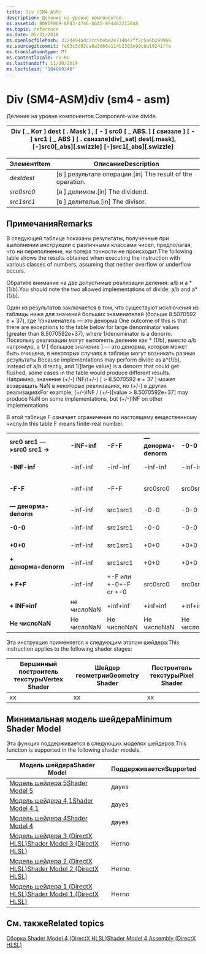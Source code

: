 ```yaml
---
title: Div (SM4-ASM)
description: Деление на уровне компонентов.
ms.assetid: B086F069-8F43-4746-A6A5-8F4462212648
ms.topic: reference
ms.date: 05/31/2018
ms.openlocfilehash: 332d494adc2cc9bebe2e714b47ff2c5a6b299966
ms.sourcegitcommit: fe03c5d92ca6a0d66a114b2303e99c0a19241ffb
ms.translationtype: MT
ms.contentlocale: ru-RU
ms.lasthandoff: 11/20/2019
ms.locfileid: "104069340"
---
```

# <a name="div-sm4---asm"></a><span data-ttu-id="b6e68-103">Div (SM4-ASM)</span><span class="sxs-lookup"><span data-stu-id="b6e68-103">div (sm4 - asm)</span></span>

<span data-ttu-id="b6e68-104">Деление на уровне компонентов.</span><span class="sxs-lookup"><span data-stu-id="b6e68-104">Component-wise divide.</span></span>



| <span data-ttu-id="b6e68-105">Div \[ \_ Кот \] dest \[ . Mask \] , \[ - \] src0 \[ \_ ABS. \] \[ свиззле \] \[ - \] src1 \[ \_ ABS \] \[ . свиззле\]</span><span class="sxs-lookup"><span data-stu-id="b6e68-105">div\[\_sat\] dest\[.mask\], \[-\]src0\[\_abs\]\[.swizzle\] \[-\]src1\[\_abs\]\[.swizzle\]</span></span> |
|-------------------------------------------------------------------------------------------|



 



| <span data-ttu-id="b6e68-106">Элемент</span><span class="sxs-lookup"><span data-stu-id="b6e68-106">Item</span></span>                                                            | <span data-ttu-id="b6e68-107">Описание</span><span class="sxs-lookup"><span data-stu-id="b6e68-107">Description</span></span>                                    |
|-----------------------------------------------------------------|------------------------------------------------|
| <span data-ttu-id="b6e68-108"><span id="dest"></span><span id="DEST"></span>*dest*</span><span class="sxs-lookup"><span data-stu-id="b6e68-108"><span id="dest"></span><span id="DEST"></span>*dest*</span></span><br/> | <span data-ttu-id="b6e68-109">\[в \] результате операции.</span><span class="sxs-lookup"><span data-stu-id="b6e68-109">\[in\] The result of the operation.</span></span><br/> |
| <span data-ttu-id="b6e68-110"><span id="src0"></span><span id="SRC0"></span>*src0*</span><span class="sxs-lookup"><span data-stu-id="b6e68-110"><span id="src0"></span><span id="SRC0"></span>*src0*</span></span><br/> | <span data-ttu-id="b6e68-111">\[в \] делимом.</span><span class="sxs-lookup"><span data-stu-id="b6e68-111">\[in\] The dividend.</span></span><br/>                |
| <span data-ttu-id="b6e68-112"><span id="src1"></span><span id="SRC1"></span>*src1*</span><span class="sxs-lookup"><span data-stu-id="b6e68-112"><span id="src1"></span><span id="SRC1"></span>*src1*</span></span><br/> | <span data-ttu-id="b6e68-113">\[в \] делителье.</span><span class="sxs-lookup"><span data-stu-id="b6e68-113">\[in\] The divisor.</span></span><br/>                 |



 

## <a name="remarks"></a><span data-ttu-id="b6e68-114">Примечания</span><span class="sxs-lookup"><span data-stu-id="b6e68-114">Remarks</span></span>

<span data-ttu-id="b6e68-115">В следующей таблице показаны результаты, полученные при выполнении инструкции с различными классами чисел, предполагая, что ни переполнение, ни потеря точности не происходит.</span><span class="sxs-lookup"><span data-stu-id="b6e68-115">The following table shows the results obtained when executing the instruction with various classes of numbers, assuming that neither overflow or underflow occurs.</span></span>

<span data-ttu-id="b6e68-116">Обратите внимание на две допустимые реализации деления: a/b и a \* (1/b).</span><span class="sxs-lookup"><span data-stu-id="b6e68-116">You should note the two allowed implementations of divide: a/b and a\*(1/b).</span></span>

<span data-ttu-id="b6e68-117">Один из результатов заключается в том, что существуют исключения из таблицы ниже для значений больших знаменателей (больше 8.5070592 e + 37), где 1/знаменатель — это денорма.</span><span class="sxs-lookup"><span data-stu-id="b6e68-117">One outcome of this is that there are exceptions to the table below for large denominator values (greater than 8.5070592e+37), where 1/denominator is a denorm.</span></span> <span data-ttu-id="b6e68-118">Поскольку реализации могут выполнять деление как \* (1/b), вместо a/b напрямую, а 1/ \[ большое значение \] — это денорма, которая может быть очищена, в некоторых случаях в таблице могут возникать разные результаты.</span><span class="sxs-lookup"><span data-stu-id="b6e68-118">Because implementations may perform divide as a\*(1/b), instead of a/b directly, and 1/\[large value\] is a denorm that could get flushed, some cases in the table would produce different results.</span></span> <span data-ttu-id="b6e68-119">Например, значение (+/-) INF/(+/-) \[ > 8.5070592 e + 37 \] может возвращать NaN в некоторых реализациях, но (+/-) в других реализациях</span><span class="sxs-lookup"><span data-stu-id="b6e68-119">For example, (+/-)INF / (+/-)\[value > 8.5070592e+37\] may produce NaN on some implementations, but (+/-)INF on other implementations</span></span>

<span data-ttu-id="b6e68-120">В этой таблице F означает ограничение по настоящему вещественному числу.</span><span class="sxs-lookup"><span data-stu-id="b6e68-120">In this table F means finite-real number.</span></span>



|                     |          |            |             |        |        |             |            |          |         |
|---------------------|----------|------------|-------------|--------|--------|-------------|------------|----------|---------|
| <span data-ttu-id="b6e68-121">**src0 src1 — >**</span><span class="sxs-lookup"><span data-stu-id="b6e68-121">**src0 src1 ->**</span></span> | <span data-ttu-id="b6e68-122">**-INF**</span><span class="sxs-lookup"><span data-stu-id="b6e68-122">**-inf**</span></span> | <span data-ttu-id="b6e68-123">**-F**</span><span class="sxs-lookup"><span data-stu-id="b6e68-123">**-F**</span></span>     | <span data-ttu-id="b6e68-124">**— денорма**</span><span class="sxs-lookup"><span data-stu-id="b6e68-124">**-denorm**</span></span> | <span data-ttu-id="b6e68-125">**-0**</span><span class="sxs-lookup"><span data-stu-id="b6e68-125">**-0**</span></span> | <span data-ttu-id="b6e68-126">**+0**</span><span class="sxs-lookup"><span data-stu-id="b6e68-126">**+0**</span></span> | <span data-ttu-id="b6e68-127">**+ денорма**</span><span class="sxs-lookup"><span data-stu-id="b6e68-127">**+denorm**</span></span> | <span data-ttu-id="b6e68-128">**+ F**</span><span class="sxs-lookup"><span data-stu-id="b6e68-128">**+F**</span></span>     | <span data-ttu-id="b6e68-129">**+ INF**</span><span class="sxs-lookup"><span data-stu-id="b6e68-129">**+inf**</span></span> | <span data-ttu-id="b6e68-130">**NaN**</span><span class="sxs-lookup"><span data-stu-id="b6e68-130">**Nan**</span></span> |
| <span data-ttu-id="b6e68-131">**-INF**</span><span class="sxs-lookup"><span data-stu-id="b6e68-131">**-inf**</span></span>            | <span data-ttu-id="b6e68-132">-inf</span><span class="sxs-lookup"><span data-stu-id="b6e68-132">-inf</span></span>     | <span data-ttu-id="b6e68-133">-inf</span><span class="sxs-lookup"><span data-stu-id="b6e68-133">-inf</span></span>       | <span data-ttu-id="b6e68-134">-inf</span><span class="sxs-lookup"><span data-stu-id="b6e68-134">-inf</span></span>        | <span data-ttu-id="b6e68-135">-inf</span><span class="sxs-lookup"><span data-stu-id="b6e68-135">-inf</span></span>   | <span data-ttu-id="b6e68-136">-inf</span><span class="sxs-lookup"><span data-stu-id="b6e68-136">-inf</span></span>   | <span data-ttu-id="b6e68-137">-inf</span><span class="sxs-lookup"><span data-stu-id="b6e68-137">-inf</span></span>        | <span data-ttu-id="b6e68-138">-inf</span><span class="sxs-lookup"><span data-stu-id="b6e68-138">-inf</span></span>       | <span data-ttu-id="b6e68-139">Не число</span><span class="sxs-lookup"><span data-stu-id="b6e68-139">NaN</span></span>      | <span data-ttu-id="b6e68-140">Не число</span><span class="sxs-lookup"><span data-stu-id="b6e68-140">NaN</span></span>     |
| <span data-ttu-id="b6e68-141">**-F**</span><span class="sxs-lookup"><span data-stu-id="b6e68-141">**-F**</span></span>              | <span data-ttu-id="b6e68-142">-inf</span><span class="sxs-lookup"><span data-stu-id="b6e68-142">-inf</span></span>     | <span data-ttu-id="b6e68-143">-F</span><span class="sxs-lookup"><span data-stu-id="b6e68-143">-F</span></span>         | <span data-ttu-id="b6e68-144">src0</span><span class="sxs-lookup"><span data-stu-id="b6e68-144">src0</span></span>        | <span data-ttu-id="b6e68-145">src0</span><span class="sxs-lookup"><span data-stu-id="b6e68-145">src0</span></span>   | <span data-ttu-id="b6e68-146">src0</span><span class="sxs-lookup"><span data-stu-id="b6e68-146">src0</span></span>   | <span data-ttu-id="b6e68-147">src0</span><span class="sxs-lookup"><span data-stu-id="b6e68-147">src0</span></span>        | <span data-ttu-id="b6e68-148">+-F или +-0</span><span class="sxs-lookup"><span data-stu-id="b6e68-148">+-F or +-0</span></span> | <span data-ttu-id="b6e68-149">+inf</span><span class="sxs-lookup"><span data-stu-id="b6e68-149">+inf</span></span>     | <span data-ttu-id="b6e68-150">не число</span><span class="sxs-lookup"><span data-stu-id="b6e68-150">NaN</span></span>     |
| <span data-ttu-id="b6e68-151">**— денорма**</span><span class="sxs-lookup"><span data-stu-id="b6e68-151">**-denorm**</span></span>         | <span data-ttu-id="b6e68-152">-inf</span><span class="sxs-lookup"><span data-stu-id="b6e68-152">-inf</span></span>     | <span data-ttu-id="b6e68-153">src1</span><span class="sxs-lookup"><span data-stu-id="b6e68-153">src1</span></span>       | <span data-ttu-id="b6e68-154">-0</span><span class="sxs-lookup"><span data-stu-id="b6e68-154">-0</span></span>          | <span data-ttu-id="b6e68-155">-0</span><span class="sxs-lookup"><span data-stu-id="b6e68-155">-0</span></span>     | <span data-ttu-id="b6e68-156">+0</span><span class="sxs-lookup"><span data-stu-id="b6e68-156">+0</span></span>     | <span data-ttu-id="b6e68-157">+0</span><span class="sxs-lookup"><span data-stu-id="b6e68-157">+0</span></span>          | <span data-ttu-id="b6e68-158">src1</span><span class="sxs-lookup"><span data-stu-id="b6e68-158">src1</span></span>       | <span data-ttu-id="b6e68-159">+inf</span><span class="sxs-lookup"><span data-stu-id="b6e68-159">+inf</span></span>     | <span data-ttu-id="b6e68-160">Не число</span><span class="sxs-lookup"><span data-stu-id="b6e68-160">NaN</span></span>     |
| <span data-ttu-id="b6e68-161">**-0**</span><span class="sxs-lookup"><span data-stu-id="b6e68-161">**-0**</span></span>              | <span data-ttu-id="b6e68-162">-inf</span><span class="sxs-lookup"><span data-stu-id="b6e68-162">-inf</span></span>     | <span data-ttu-id="b6e68-163">src1</span><span class="sxs-lookup"><span data-stu-id="b6e68-163">src1</span></span>       | <span data-ttu-id="b6e68-164">-0</span><span class="sxs-lookup"><span data-stu-id="b6e68-164">-0</span></span>          | <span data-ttu-id="b6e68-165">-0</span><span class="sxs-lookup"><span data-stu-id="b6e68-165">-0</span></span>     | <span data-ttu-id="b6e68-166">+0</span><span class="sxs-lookup"><span data-stu-id="b6e68-166">+0</span></span>     | <span data-ttu-id="b6e68-167">+0</span><span class="sxs-lookup"><span data-stu-id="b6e68-167">+0</span></span>          | <span data-ttu-id="b6e68-168">src1</span><span class="sxs-lookup"><span data-stu-id="b6e68-168">src1</span></span>       | <span data-ttu-id="b6e68-169">+inf</span><span class="sxs-lookup"><span data-stu-id="b6e68-169">+inf</span></span>     | <span data-ttu-id="b6e68-170">Не число</span><span class="sxs-lookup"><span data-stu-id="b6e68-170">NaN</span></span>     |
| <span data-ttu-id="b6e68-171">**+0**</span><span class="sxs-lookup"><span data-stu-id="b6e68-171">**+0**</span></span>              | <span data-ttu-id="b6e68-172">-inf</span><span class="sxs-lookup"><span data-stu-id="b6e68-172">-inf</span></span>     | <span data-ttu-id="b6e68-173">src1</span><span class="sxs-lookup"><span data-stu-id="b6e68-173">src1</span></span>       | <span data-ttu-id="b6e68-174">+0</span><span class="sxs-lookup"><span data-stu-id="b6e68-174">+0</span></span>          | <span data-ttu-id="b6e68-175">+0</span><span class="sxs-lookup"><span data-stu-id="b6e68-175">+0</span></span>     | <span data-ttu-id="b6e68-176">+0</span><span class="sxs-lookup"><span data-stu-id="b6e68-176">+0</span></span>     | <span data-ttu-id="b6e68-177">+0</span><span class="sxs-lookup"><span data-stu-id="b6e68-177">+0</span></span>          | <span data-ttu-id="b6e68-178">src1</span><span class="sxs-lookup"><span data-stu-id="b6e68-178">src1</span></span>       | <span data-ttu-id="b6e68-179">+inf</span><span class="sxs-lookup"><span data-stu-id="b6e68-179">+inf</span></span>     | <span data-ttu-id="b6e68-180">не число</span><span class="sxs-lookup"><span data-stu-id="b6e68-180">NaN</span></span>     |
| <span data-ttu-id="b6e68-181">**+ денорма**</span><span class="sxs-lookup"><span data-stu-id="b6e68-181">**+denorm**</span></span>         | <span data-ttu-id="b6e68-182">-inf</span><span class="sxs-lookup"><span data-stu-id="b6e68-182">-inf</span></span>     | <span data-ttu-id="b6e68-183">src1</span><span class="sxs-lookup"><span data-stu-id="b6e68-183">src1</span></span>       | <span data-ttu-id="b6e68-184">+0</span><span class="sxs-lookup"><span data-stu-id="b6e68-184">+0</span></span>          | <span data-ttu-id="b6e68-185">+0</span><span class="sxs-lookup"><span data-stu-id="b6e68-185">+0</span></span>     | <span data-ttu-id="b6e68-186">+0</span><span class="sxs-lookup"><span data-stu-id="b6e68-186">+0</span></span>     | <span data-ttu-id="b6e68-187">+0</span><span class="sxs-lookup"><span data-stu-id="b6e68-187">+0</span></span>          | <span data-ttu-id="b6e68-188">src1</span><span class="sxs-lookup"><span data-stu-id="b6e68-188">src1</span></span>       | <span data-ttu-id="b6e68-189">+inf</span><span class="sxs-lookup"><span data-stu-id="b6e68-189">+inf</span></span>     | <span data-ttu-id="b6e68-190">не число</span><span class="sxs-lookup"><span data-stu-id="b6e68-190">NaN</span></span>     |
| <span data-ttu-id="b6e68-191">**+ F**</span><span class="sxs-lookup"><span data-stu-id="b6e68-191">**+F**</span></span>              | <span data-ttu-id="b6e68-192">-inf</span><span class="sxs-lookup"><span data-stu-id="b6e68-192">-inf</span></span>     | <span data-ttu-id="b6e68-193">+-F или +-0</span><span class="sxs-lookup"><span data-stu-id="b6e68-193">+-F or +-0</span></span> | <span data-ttu-id="b6e68-194">src0</span><span class="sxs-lookup"><span data-stu-id="b6e68-194">src0</span></span>        | <span data-ttu-id="b6e68-195">src0</span><span class="sxs-lookup"><span data-stu-id="b6e68-195">src0</span></span>   | <span data-ttu-id="b6e68-196">src0</span><span class="sxs-lookup"><span data-stu-id="b6e68-196">src0</span></span>   | <span data-ttu-id="b6e68-197">src0</span><span class="sxs-lookup"><span data-stu-id="b6e68-197">src0</span></span>        | <span data-ttu-id="b6e68-198">+ F</span><span class="sxs-lookup"><span data-stu-id="b6e68-198">+F</span></span>         | <span data-ttu-id="b6e68-199">+inf</span><span class="sxs-lookup"><span data-stu-id="b6e68-199">+inf</span></span>     | <span data-ttu-id="b6e68-200">не число</span><span class="sxs-lookup"><span data-stu-id="b6e68-200">NaN</span></span>     |
| <span data-ttu-id="b6e68-201">**+ INF**</span><span class="sxs-lookup"><span data-stu-id="b6e68-201">**+inf**</span></span>            | <span data-ttu-id="b6e68-202">не число</span><span class="sxs-lookup"><span data-stu-id="b6e68-202">NaN</span></span>      | <span data-ttu-id="b6e68-203">+inf</span><span class="sxs-lookup"><span data-stu-id="b6e68-203">+inf</span></span>       | <span data-ttu-id="b6e68-204">+inf</span><span class="sxs-lookup"><span data-stu-id="b6e68-204">+inf</span></span>        | <span data-ttu-id="b6e68-205">+inf</span><span class="sxs-lookup"><span data-stu-id="b6e68-205">+inf</span></span>   | <span data-ttu-id="b6e68-206">+inf</span><span class="sxs-lookup"><span data-stu-id="b6e68-206">+inf</span></span>   | <span data-ttu-id="b6e68-207">+inf</span><span class="sxs-lookup"><span data-stu-id="b6e68-207">+inf</span></span>        | <span data-ttu-id="b6e68-208">+inf</span><span class="sxs-lookup"><span data-stu-id="b6e68-208">+inf</span></span>       | <span data-ttu-id="b6e68-209">+inf</span><span class="sxs-lookup"><span data-stu-id="b6e68-209">+inf</span></span>     | <span data-ttu-id="b6e68-210">Не число</span><span class="sxs-lookup"><span data-stu-id="b6e68-210">NaN</span></span>     |
| <span data-ttu-id="b6e68-211">**Не число**</span><span class="sxs-lookup"><span data-stu-id="b6e68-211">**NaN**</span></span>             | <span data-ttu-id="b6e68-212">Не число</span><span class="sxs-lookup"><span data-stu-id="b6e68-212">NaN</span></span>      | <span data-ttu-id="b6e68-213">Не число</span><span class="sxs-lookup"><span data-stu-id="b6e68-213">NaN</span></span>        | <span data-ttu-id="b6e68-214">Не число</span><span class="sxs-lookup"><span data-stu-id="b6e68-214">NaN</span></span>         | <span data-ttu-id="b6e68-215">Не число</span><span class="sxs-lookup"><span data-stu-id="b6e68-215">NaN</span></span>    | <span data-ttu-id="b6e68-216">Не число</span><span class="sxs-lookup"><span data-stu-id="b6e68-216">NaN</span></span>    | <span data-ttu-id="b6e68-217">Не число</span><span class="sxs-lookup"><span data-stu-id="b6e68-217">NaN</span></span>         | <span data-ttu-id="b6e68-218">Не число</span><span class="sxs-lookup"><span data-stu-id="b6e68-218">NaN</span></span>        | <span data-ttu-id="b6e68-219">Не число</span><span class="sxs-lookup"><span data-stu-id="b6e68-219">NaN</span></span>      | <span data-ttu-id="b6e68-220">Не число</span><span class="sxs-lookup"><span data-stu-id="b6e68-220">NaN</span></span>     |



 

<span data-ttu-id="b6e68-221">Эта инструкция применяется к следующим этапам шейдера:</span><span class="sxs-lookup"><span data-stu-id="b6e68-221">This instruction applies to the following shader stages:</span></span>



| <span data-ttu-id="b6e68-222">Вершинный построитель текстуры</span><span class="sxs-lookup"><span data-stu-id="b6e68-222">Vertex Shader</span></span> | <span data-ttu-id="b6e68-223">Шейдер геометрии</span><span class="sxs-lookup"><span data-stu-id="b6e68-223">Geometry Shader</span></span> | <span data-ttu-id="b6e68-224">Построитель текстуры</span><span class="sxs-lookup"><span data-stu-id="b6e68-224">Pixel Shader</span></span> |
|---------------|-----------------|--------------|
| <span data-ttu-id="b6e68-225">x</span><span class="sxs-lookup"><span data-stu-id="b6e68-225">x</span></span>             | <span data-ttu-id="b6e68-226">x</span><span class="sxs-lookup"><span data-stu-id="b6e68-226">x</span></span>               | <span data-ttu-id="b6e68-227">x</span><span class="sxs-lookup"><span data-stu-id="b6e68-227">x</span></span>            |



 

## <a name="minimum-shader-model"></a><span data-ttu-id="b6e68-228">Минимальная модель шейдера</span><span class="sxs-lookup"><span data-stu-id="b6e68-228">Minimum Shader Model</span></span>

<span data-ttu-id="b6e68-229">Эта функция поддерживается в следующих моделях шейдеров.</span><span class="sxs-lookup"><span data-stu-id="b6e68-229">This function is supported in the following shader models.</span></span>



| <span data-ttu-id="b6e68-230">Модель шейдера</span><span class="sxs-lookup"><span data-stu-id="b6e68-230">Shader Model</span></span>                                              | <span data-ttu-id="b6e68-231">Поддерживается</span><span class="sxs-lookup"><span data-stu-id="b6e68-231">Supported</span></span> |
|-----------------------------------------------------------|-----------|
| [<span data-ttu-id="b6e68-232">Модель шейдера 5</span><span class="sxs-lookup"><span data-stu-id="b6e68-232">Shader Model 5</span></span>](d3d11-graphics-reference-sm5.md)        | <span data-ttu-id="b6e68-233">да</span><span class="sxs-lookup"><span data-stu-id="b6e68-233">yes</span></span>       |
| [<span data-ttu-id="b6e68-234">Модель шейдера 4,1</span><span class="sxs-lookup"><span data-stu-id="b6e68-234">Shader Model 4.1</span></span>](dx-graphics-hlsl-sm4.md)              | <span data-ttu-id="b6e68-235">да</span><span class="sxs-lookup"><span data-stu-id="b6e68-235">yes</span></span>       |
| [<span data-ttu-id="b6e68-236">Модель шейдера 4</span><span class="sxs-lookup"><span data-stu-id="b6e68-236">Shader Model 4</span></span>](dx-graphics-hlsl-sm4.md)                | <span data-ttu-id="b6e68-237">да</span><span class="sxs-lookup"><span data-stu-id="b6e68-237">yes</span></span>       |
| [<span data-ttu-id="b6e68-238">Модель шейдера 3 (DirectX HLSL)</span><span class="sxs-lookup"><span data-stu-id="b6e68-238">Shader Model 3 (DirectX HLSL)</span></span>](dx-graphics-hlsl-sm3.md) | <span data-ttu-id="b6e68-239">Нет</span><span class="sxs-lookup"><span data-stu-id="b6e68-239">no</span></span>        |
| [<span data-ttu-id="b6e68-240">Модель шейдера 2 (DirectX HLSL)</span><span class="sxs-lookup"><span data-stu-id="b6e68-240">Shader Model 2 (DirectX HLSL)</span></span>](dx-graphics-hlsl-sm2.md) | <span data-ttu-id="b6e68-241">Нет</span><span class="sxs-lookup"><span data-stu-id="b6e68-241">no</span></span>        |
| [<span data-ttu-id="b6e68-242">Модель шейдера 1 (DirectX HLSL)</span><span class="sxs-lookup"><span data-stu-id="b6e68-242">Shader Model 1 (DirectX HLSL)</span></span>](dx-graphics-hlsl-sm1.md) | <span data-ttu-id="b6e68-243">Нет</span><span class="sxs-lookup"><span data-stu-id="b6e68-243">no</span></span>        |



 

## <a name="related-topics"></a><span data-ttu-id="b6e68-244">См. также</span><span class="sxs-lookup"><span data-stu-id="b6e68-244">Related topics</span></span>

<dl> <dt>

[<span data-ttu-id="b6e68-245">Сборка Shader Model 4 (DirectX HLSL)</span><span class="sxs-lookup"><span data-stu-id="b6e68-245">Shader Model 4 Assembly (DirectX HLSL)</span></span>](dx-graphics-hlsl-sm4-asm.md)
</dt> </dl>

 

 





